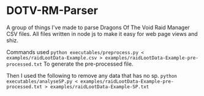 # DOTV-RM-Parser
A group of things I've made to parse Dragons Of The Void Raid Manager CSV files. All files written in node js to make it easy for web page views and shiz.


Commands used
```python executables/preprocess.py < examples/raidLootData-Example.csv > examples/raidLootData-Example-pre-processed.txt```
To generate the pre-processed file.

Then I used the following to remove any data that has no sp.
```python executables/analyseSP.py < examples/raidLootData-Example-pre-processed.txt > examples/raidLootData-Example-SP.txt```

